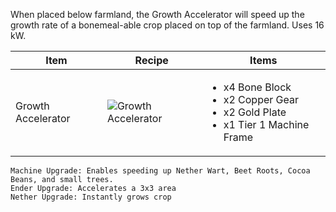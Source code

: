 When placed below farmland, the Growth Accelerator will speed up the growth rate of a bonemeal-able crop placed on top of the farmland. Uses 16 kW.

| Item | Recipe | Items |
|------|--------|-------|
| Growth Accelerator | ![Growth Accelerator](https://cdn.discordapp.com/attachments/739536694398812230/879438915570917426/growth_accelerator.png) | <ul><li>x4 Bone Block</li><li>x2 Copper Gear</li><li>x2 Gold Plate</li><li>x1 Tier 1 Machine Frame</li></ul> |

```
Machine Upgrade: Enables speeding up Nether Wart, Beet Roots, Cocoa Beans, and small trees.
Ender Upgrade: Accelerates a 3x3 area
Nether Upgrade: Instantly grows crop
```
